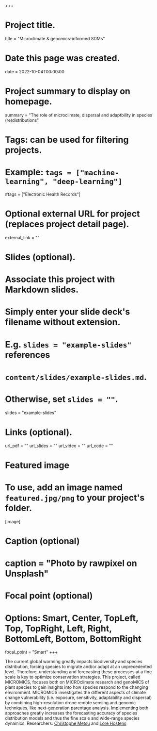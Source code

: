 +++
# Project title.
title = "Microclimate & genomics-informed SDMs"

# Date this page was created.
date = 2022-10-04T00:00:00

# Project summary to display on homepage.
summary = "The role of microclimate, dispersal and adaptbility in species (re)distributions"

# Tags: can be used for filtering projects.
# Example: `tags = ["machine-learning", "deep-learning"]`
#tags = ["Electronic Health Records"]

# Optional external URL for project (replaces project detail page).
external_link = ""

# Slides (optional).
#   Associate this project with Markdown slides.
#   Simply enter your slide deck's filename without extension.
#   E.g. `slides = "example-slides"` references 
#   `content/slides/example-slides.md`.
#   Otherwise, set `slides = ""`.
slides = "example-slides"

# Links (optional).
url_pdf = ""
url_slides = ""
url_video = ""
url_code = ""


# Featured image
# To use, add an image named `featured.jpg/png` to your project's folder. 
[image]
  # Caption (optional)
  # caption = "Photo by rawpixel on Unsplash"
  
  # Focal point (optional)
  # Options: Smart, Center, TopLeft, Top, TopRight, Left, Right, BottomLeft, Bottom, BottomRight
  focal_point = "Smart"
+++

The current global warming greatly impacts biodiversity and species distribution, forcing species to migrate and/or adapt at an unprecedented level. Therefore, understanding and forecasting these processes at a fine scale is key to optimize conservation strategies. This project, called MICROMICS, focuses both on MICROclimate research and genoMICS of plant species to gain insights into how species respond to the changing environment. MICROMICS investigates the different aspects of climate change vulnerability (i.e. exposure, sensitivity, adaptability and dispersal) by combining high-resolution drone remote sensing and genomic techniques, like next-generation parentage analysis. Implementing both approaches greatly increases the forecasting accuracy of species distribution models and thus the fine scale and wide-range species dynamics.
Researchers: [Christophe Metsu](/author/christophe-metsu/) and [Lore Hostens](/author/lore-hostens/)
